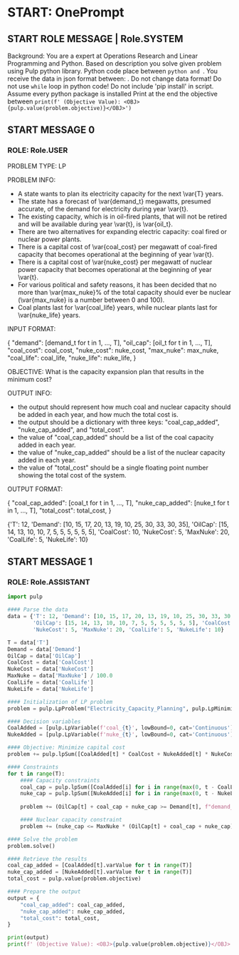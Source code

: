 # START: OnePrompt 
## START ROLE MESSAGE | Role.SYSTEM 
Background: You are a expert at Operations Research and Linear Programming and Python. Based on description you solve given problem using Pulp python library. Python code place between ```python and ```. You receive the data in json format between: <DATA></DATA>. Do not change data format! Do not use `while` loop in python code! Do not include 'pip install' in script. Assume every python package is installed Print at the end the objective between <OBJ></OBJ> `print(f' (Objective Value): <OBJ>{pulp.value(problem.objective)}</OBJ>')`  
## START MESSAGE 0 
### ROLE: Role.USER
<DESCRIPTION>
PROBLEM TYPE: LP

PROBLEM INFO: 

- A state wants to plan its electricity capacity for the next \var{T} years. 
- The state has a forecast of \var{demand_t} megawatts, presumed accurate, of the demand for electricity during year \var{t}.
- The existing capacity, which is in oil-fired plants, that will not be retired and will be available during year \var{t}, is \var{oil_t}.
- There are two alternatives for expanding electric capacity: coal­ fired or nuclear power plants.
- There is a capital cost of \var{coal_cost} per megawatt of coal-fired capacity that becomes operational at the beginning of year \var{t}.
- There is a capital cost of \var{nuke_cost} per megawatt of nuclear power capacity that becomes operational at the beginning of year \var{t}.
- For various political and safety reasons, it has been decided that no more than \var{max_nuke}% of the total capacity should ever be nuclear (\var{max_nuke} is a number between 0 and 100).
- Coal plants last for \var{coal_life} years, while nuclear plants last for \var{nuke_life} years.

INPUT FORMAT: 

{
    "demand": [demand_t for t in 1, ..., T],
    "oil_cap": [oil_t for t in 1, ..., T],
    "coal_cost": coal_cost,
    "nuke_cost": nuke_cost,
    "max_nuke": max_nuke,
    "coal_life": coal_life,
    "nuke_life": nuke_life,
}


OBJECTIVE: What is the capacity expansion plan that results in the minimum cost?


OUTPUT INFO:

- the output should represent how much coal and nuclear capacity should be added in each year, and how much the total cost is.
- the output should be a dictionary with three keys: "coal_cap_added", "nuke_cap_added", and "total_cost".
- the value of "coal_cap_added" should be a list of the coal capacity added in each year.
- the value of "nuke_cap_added" should be a list of the nuclear capacity added in each year.
- the value of "total_cost" should be a single floating point number showing the total cost of the system.


OUTPUT FORMAT:

{
    "coal_cap_added": [coal_t for t in 1, ..., T],
    "nuke_cap_added": [nuke_t for t in 1, ..., T],
    "total_cost": total_cost,
}


</DESCRIPTION>
<DATA>
{'T': 12, 'Demand': [10, 15, 17, 20, 13, 19, 10, 25, 30, 33, 30, 35], 'OilCap': [15, 14, 13, 10, 10, 7, 5, 5, 5, 5, 5, 5], 'CoalCost': 10, 'NukeCost': 5, 'MaxNuke': 20, 'CoalLife': 5, 'NukeLife': 10}</DATA>


## START MESSAGE 1 
### ROLE: Role.ASSISTANT
```python
import pulp

#### Parse the data
data = {'T': 12, 'Demand': [10, 15, 17, 20, 13, 19, 10, 25, 30, 33, 30, 35], 
        'OilCap': [15, 14, 13, 10, 10, 7, 5, 5, 5, 5, 5, 5], 'CoalCost': 10, 
        'NukeCost': 5, 'MaxNuke': 20, 'CoalLife': 5, 'NukeLife': 10}

T = data['T']
Demand = data['Demand']
OilCap = data['OilCap']
CoalCost = data['CoalCost']
NukeCost = data['NukeCost']
MaxNuke = data['MaxNuke'] / 100.0
CoalLife = data['CoalLife']
NukeLife = data['NukeLife']

#### Initialization of LP problem
problem = pulp.LpProblem("Electricity_Capacity_Planning", pulp.LpMinimize)

#### Decision variables
CoalAdded = [pulp.LpVariable(f'coal_{t}', lowBound=0, cat='Continuous') for t in range(T)]
NukeAdded = [pulp.LpVariable(f'nuke_{t}', lowBound=0, cat='Continuous') for t in range(T)]

#### Objective: Minimize capital cost
problem += pulp.lpSum([CoalAdded[t] * CoalCost + NukeAdded[t] * NukeCost for t in range(T)])

#### Constraints
for t in range(T):
    #### Capacity constraints
    coal_cap = pulp.lpSum([CoalAdded[i] for i in range(max(0, t - CoalLife + 1), t + 1)])
    nuke_cap = pulp.lpSum([NukeAdded[i] for i in range(max(0, t - NukeLife + 1), t + 1)])
    
    problem += (OilCap[t] + coal_cap + nuke_cap >= Demand[t], f"demand_constraint_year_{t}")

    #### Nuclear capacity constraint
    problem += (nuke_cap <= MaxNuke * (OilCap[t] + coal_cap + nuke_cap), f"nuclear_cap_constraint_year_{t}")

#### Solve the problem
problem.solve()

#### Retrieve the results
coal_cap_added = [CoalAdded[t].varValue for t in range(T)]
nuke_cap_added = [NukeAdded[t].varValue for t in range(T)]
total_cost = pulp.value(problem.objective)

#### Prepare the output
output = {
    "coal_cap_added": coal_cap_added,
    "nuke_cap_added": nuke_cap_added,
    "total_cost": total_cost,
}

print(output)
print(f' (Objective Value): <OBJ>{pulp.value(problem.objective)}</OBJ>')
```

